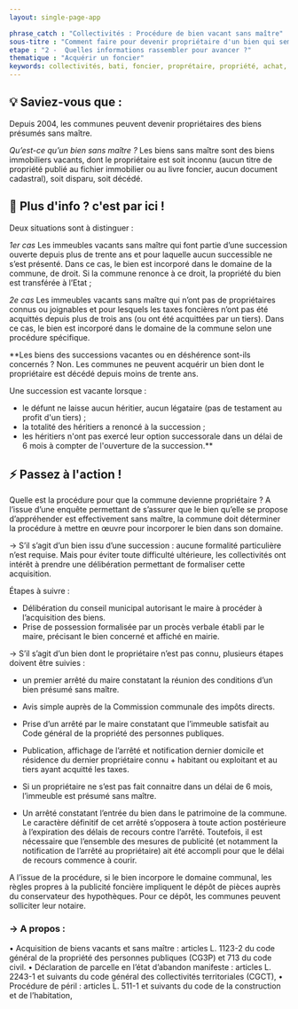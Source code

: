 ```yaml
---
layout: single-page-app

phrase_catch : "Collectivités : Procédure de bien vacant sans maître"
sous-titre : "Comment faire pour devenir propriétaire d'un bien qui semble abandonné"
etape : "2 -  Quelles informations rassembler pour avancer ?"
thematique : "Acquérir un foncier"
keywords: collectivités, bati, foncier, proprétaire, propriété, achat, bien sans maître, succession
---
```


## 💡 Saviez-vous que :

Depuis 2004, les communes peuvent devenir propriétaires des biens présumés sans maître.

*Qu’est-ce qu’un bien sans maître ?*
Les biens sans maître sont des biens immobiliers vacants, dont le propriétaire est soit inconnu (aucun titre de propriété publié au fichier immobilier ou au livre foncier, aucun document cadastral), soit disparu, soit décédé.


## 🚀 Plus d'info ? c'est par ici !

Deux situations sont à distinguer :

*1er cas* Les immeubles vacants sans maître qui font partie d’une succession ouverte depuis plus de trente ans et pour laquelle aucun successible ne s’est présenté. Dans ce cas, le bien est incorporé dans le domaine de la commune, de droit. Si la commune renonce à ce droit, la propriété du bien est transférée à l’Etat ;

*2e cas* Les immeubles vacants sans maître qui n’ont pas de propriétaires connus ou joignables et pour lesquels les taxes foncières n’ont pas été acquittés depuis plus de trois ans (ou ont été acquittées par un tiers). Dans ce cas, le bien est incorporé dans le domaine de la commune selon une procédure spécifique.


**Les biens des successions vacantes ou en déshérence sont-ils concernés ?
Non. Les communes ne peuvent acquérir un bien dont le propriétaire est décédé depuis moins de trente ans.

Une succession est vacante lorsque :
- le défunt ne laisse aucun héritier, aucun légataire (pas de testament au profit d'un tiers) ;
- la totalité des héritiers a renoncé à la succession ;
- les héritiers n'ont pas exercé leur option successorale dans un délai de 6 mois à compter de l'ouverture de la succession.**


## ⚡ Passez à l'action !

Quelle est la procédure pour que la commune devienne propriétaire ?
A l’issue d’une enquête permettant de s’assurer que le bien qu’elle se propose d’appréhender est effectivement sans maître, la commune doit déterminer la procédure à mettre en œuvre pour incorporer le bien dans son domaine.

-> S’il s’agit d’un bien issu d’une succession : aucune formalité particulière n’est requise. Mais pour éviter toute difficulté ultérieure, les collectivités ont intérêt à prendre une délibération permettant de formaliser cette acquisition.

Étapes à suivre : 
-	Délibération du conseil municipal autorisant le maire à procéder à l’acquisition des biens. 
-	Prise de possession formalisée par un procès verbale établi par le maire, précisant le bien concerné et affiché en mairie.


-> S’il s’agit d’un bien dont le propriétaire n’est pas connu, plusieurs étapes doivent être suivies :

- un premier arrêté du maire constatant la réunion des conditions d’un bien présumé sans maître.

- Avis simple auprès de la Commission communale des impôts directs.

-  Prise d’un arrêté par le maire constatant que l’immeuble satisfait au Code général de la propriété des personnes publiques.
 
- Publication, affichage de l’arrêté et notification dernier domicile et résidence du dernier propriétaire connu + habitant ou exploitant et au tiers ayant acquitté les taxes.

- Si un propriétaire ne s’est pas fait connaitre dans un délai de 6 mois, l’immeuble est présumé sans maître.

- Un arrêté constatant l’entrée du bien dans le patrimoine de la commune. Le caractère définitif de cet arrêté s’opposera à toute action postérieure à l’expiration des délais de recours contre l’arrêté. Toutefois, il est nécessaire que l’ensemble des mesures de publicité (et notamment la notification de l’arrêté au propriétaire) ait été accompli pour que le délai de recours commence à courir.   

A l’issue de la procédure, si le bien incorpore le domaine communal, les règles propres à la publicité foncière impliquent le dépôt de pièces auprès du conservateur des hypothèques.
Pour ce dépôt, les communes peuvent solliciter leur notaire.


### → A propos :

•	Acquisition de biens vacants et sans maître : articles L. 1123-2 du code général de la propriété des personnes publiques (CG3P) et 713 du code civil.
•	Déclaration de parcelle en l’état d’abandon manifeste : articles L. 2243-1 et suivants du code général des collectivités territoriales (CGCT),
•	Procédure de péril : articles L. 511-1 et suivants du code de la construction et de l’habitation,

